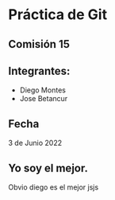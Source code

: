 # Práctica de Git 
## Comisión 15
## Integrantes:
- Diego Montes
- Jose Betancur
## Fecha
3 de Junio 2022

## Yo soy el mejor.

Obvio diego es el mejor jsjs